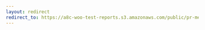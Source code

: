 ```yaml
---
layout: redirect
redirect_to: https://a8c-woo-test-reports.s3.amazonaws.com/public/pr-merge/38428/api/index.html
---
```

